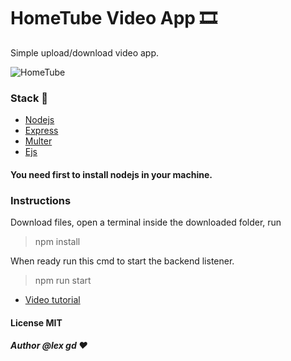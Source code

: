 # HomeTube Video App 🎞️ 
Simple upload/download video app.

![HomeTube](public/img/hometube.gif)


### Stack 🍔
* [Nodejs](https://nodejs.org/) 
* [Express](https://expressjs.com/) 
* [Multer](https://www.npmjs.com/package/multer)
* [Ejs](https://ejs.co/)

#### You need first to install nodejs in your machine.

### Instructions
Download files, open a terminal inside the downloaded folder, run 
> npm install

When ready run this cmd to start the backend listener.
> npm run start

* [Video tutorial]()

#### License MIT
##### Author @lex gd ❤️